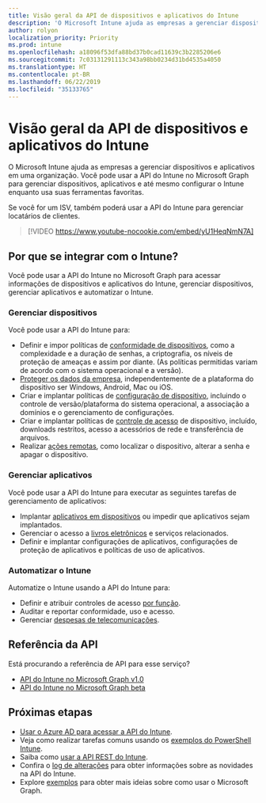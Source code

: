 ```yaml
---
title: Visão geral da API de dispositivos e aplicativos do Intune
description: 'O Microsoft Intune ajuda as empresas a gerenciar dispositivos e aplicativos em uma organização. Você pode usar a API do Intune no Microsoft Graph para gerenciar dispositivos, aplicativos e até mesmo configurar o Intune enquanto usa suas ferramentas favoritas. '
author: rolyon
localization_priority: Priority
ms.prod: intune
ms.openlocfilehash: a18096f53dfa88bd37b0cad11639c3b2285206e6
ms.sourcegitcommit: 7c03131291113c343a98bb0234d31bd4535a4050
ms.translationtype: HT
ms.contentlocale: pt-BR
ms.lasthandoff: 06/22/2019
ms.locfileid: "35133765"
---
```

# <a name="intune-devices-and-apps-api-overview"></a>Visão geral da API de dispositivos e aplicativos do Intune

O Microsoft Intune ajuda as empresas a gerenciar dispositivos e aplicativos em uma organização. Você pode usar a API do Intune no Microsoft Graph para gerenciar dispositivos, aplicativos e até mesmo configurar o Intune enquanto usa suas ferramentas favoritas. 

Se você for um ISV, também poderá usar a API do Intune para gerenciar locatários de clientes.

> [!VIDEO https://www.youtube-nocookie.com/embed/yU1HeqNmN7A]

## <a name="why-integrate-with-intune"></a>Por que se integrar com o Intune?

Você pode usar a API do Intune no Microsoft Graph para acessar informações de dispositivos e aplicativos do Intune, gerenciar dispositivos, gerenciar aplicativos e automatizar o Intune.

### <a name="manage-devices"></a>Gerenciar dispositivos

Você pode usar a API do Intune para:

- Definir e impor políticas de [conformidade de dispositivos](/graph/api/resources/intune-deviceconfig-devicecomplianceactionitem?view=graph-rest-1.0), como a complexidade e a duração de senhas, a criptografia, os níveis de proteção de ameaças e assim por diante.  (As políticas permitidas variam de acordo com o sistema operacional e a versão).
- [Proteger os dados da empresa](/graph/api/resources/intune-mam-windowsinformationprotectionpolicy?view=graph-rest-1.0), independentemente de a plataforma do dispositivo ser Windows, Android, Mac ou iOS.
- Criar e implantar políticas de [configuração de dispositivo](/graph/api/resources/intune-deviceconfig-deviceconfiguration?view=graph-rest-1.0), incluindo o controle de versão/plataforma do sistema operacional, a associação a domínios e o gerenciamento de configurações.
- Criar e implantar políticas de [controle de acesso](/graph/api/resources/intune-onboarding-onpremisesconditionalaccesssettings?view=graph-rest-1.0) de dispositivo, incluído, downloads restritos, acesso a acessórios de rede e transferência de arquivos.
- Realizar [ações remotas](/graph/api/resources/intune-devices-manageddevice?view=graph-rest-1.0), como localizar o dispositivo, alterar a senha e apagar o dispositivo.

### <a name="manage-apps"></a>Gerenciar aplicativos 

Você pode usar a API do Intune para executar as seguintes tarefas de gerenciamento de aplicativos:

- Implantar [aplicativos em dispositivos](/graph/api/resources/intune-apps-mobileapp?view=graph-rest-1.0) ou impedir que aplicativos sejam implantados.
- Gerenciar o acesso a [livros eletrônicos](/graph/api/resources/intune-books-ebookinstallsummary?view=graph-rest-1.0) e serviços relacionados.
- Definir e implantar configurações de aplicativos, configurações de proteção de aplicativos e políticas de uso de aplicativos.

### <a name="automate-intune"></a>Automatizar o Intune

Automatize o Intune usando a API do Intune para:

- Definir e atribuir controles de acesso [por função](/graph/api/resources/intune-rbac-conceptual?view=graph-rest-1.0).
- Auditar e reportar conformidade, uso e acesso.
- Gerenciar [despesas de telecomunicações](/graph/api/resources/intune-tem-conceptual?view=graph-rest-1.0).

## <a name="api-reference"></a>Referência da API
Está procurando a referência de API para esse serviço?

- [API do Intune no Microsoft Graph v1.0](/graph/api/resources/intune-graph-overview?view=graph-rest-1.0)
- [API do Intune no Microsoft Graph beta](/graph/api/resources/intune-graph-overview?view=graph-rest-beta)

## <a name="next-steps"></a>Próximas etapas

- [Usar o Azure AD para acessar a API do Intune](https://docs.microsoft.com/intune/intune-graph-apis).
- Veja como realizar tarefas comuns usando os [exemplos do PowerShell Intune](https://github.com/microsoftgraph/powershell-intune-samples).
- Saiba como [usar a API REST do Intune](/graph/api/resources/intune-graph-overview?view=graph-rest-1.0).
- Confira o [log de alterações](changelog.md) para obter informações sobre as novidades na API do Intune.
- Explore [exemplos](https://developer.microsoft.com/graph/graph/examples) para obter mais ideias sobre como usar o Microsoft Graph.
